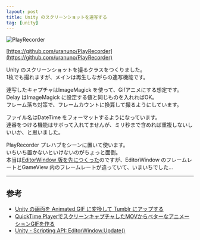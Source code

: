 ```yaml
---
layout: post
title: Unity のスクリーンショットを連写する
tag: [unity]
---
```


![PlayRecorder](http://uranuno.github.io/PlayRecorder/playrecorder.png)

[https://github.com/uranuno/PlayRecorder](https://github.com/uranuno/PlayRecorder)

Unity のスクリーンショットを撮るクラスをつくりました。  
1枚でも撮れますが、メインは再生しながらの連写機能です。  

<!-- more -->

連写したキャプチャはImageMagick を使って、Gifアニメにする想定です。  
Delay はImageMagick に設定する値と同じものを入れればOK。  
フレーム落ち対策で、フレームカウントに換算して撮るようにしています。

ファイル名はDateTime をフォーマットするようになっています。  
連番をつける機能はサボって入れてませんが、ミリ秒まで含めれば重複しないしいいか、と思いました。

PlayRecorder プレハブをシーンに置いて使います。  
いちいち置かないといけないのがちょっと面倒。  
本当は[EditorWindow 版を先につくった](https://gist.github.com/uranuno/f558aade1b3ab1f4e3b8)のですが、EditorWindow のフレームレートとGameView 内のフレームレートが違っていて、いまいちでした…

- - -

## 参考
- [Unity の画面を Animated GIF に変換して Tumblr にアップする](https://gist.github.com/keijiro/3330732)
- [QuickTime PlayerでスクリーンキャプチャしたMOVからベターなアニメーションGIFを作る](http://genjiapp.com/blog/2014/06/04/generating-better-animated-gif-from-mov-recorded-by-quicktime-player.html)
- [Unity - Scripting API: EditorWindow.Update()](http://docs.unity3d.com/ScriptReference/EditorWindow.Update.html)
